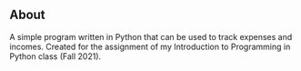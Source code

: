 ## About

A simple program written in Python that can be used to track expenses and incomes. Created for the assignment of my Introduction to Programming in Python class (Fall 2021).

